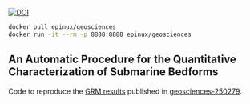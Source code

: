 [![DOI](https://zenodo.org/badge/DOI/10.5281/zenodo.1169423.svg)](https://doi.org/10.5281/zenodo.1169423)

```bash
docker pull epinux/geosciences
docker run -it --rm -p 8888:8888 epinux/geosciences
```

## An Automatic Procedure for the Quantitative Characterization of Submarine Bedforms

Code to reproduce the [GRM results](https://epinux.com/index.php/s/wLY4LggPMF85npj/download) published in [geosciences-250279](http://www.mdpi.com/2076-3263/8/1/28/htm).
